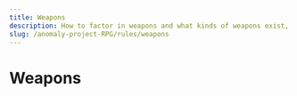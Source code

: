 ```yaml
---
title: Weapons
description: How to factor in weapons and what kinds of weapons exist, how they work in the game
slug: /anomaly-project-RPG/rules/weapons
---
```


# Weapons